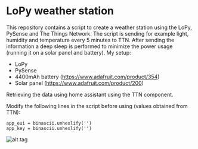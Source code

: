 # LoPy weather station

This repository contains a script to create a weather station using the LoPy, PySense and The Things Network. The script is sending for example light, humidity and temperature every 5 minutes to TTN. After sending the information a deep sleep is performed to minimize the power usage (running it on a solar panel and battery). My setup:
- LoPy
- PySense
- 4400mAh battery (https://www.adafruit.com/product/354)
- Solar panel (https://www.adafruit.com/product/200)

Retrieving the data using home assistant using the TTN component.

Modify the following lines in the script before using (values obtained from TTN):
```
app_eui = binascii.unhexlify('')
app_key = binascii.unhexlify('')
```
![alt tag](https://i.imgur.com/sg1jCOI.jpg)
